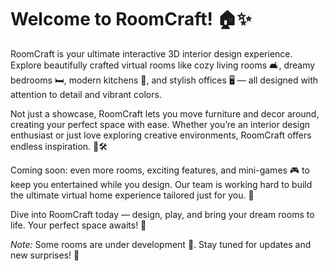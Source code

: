 # Welcome to RoomCraft! 🏠✨

RoomCraft is your ultimate interactive 3D interior design experience. Explore beautifully crafted virtual rooms like cozy living rooms 🛋️, dreamy bedrooms 🛏️, modern kitchens 🍳, and stylish offices 🖥️ — all designed with attention to detail and vibrant colors.

Not just a showcase, RoomCraft lets you move furniture and decor around, creating your perfect space with ease. Whether you’re an interior design enthusiast or just love exploring creative environments, RoomCraft offers endless inspiration. 🎨🛠️

Coming soon: even more rooms, exciting features, and mini-games 🎮 to keep you entertained while you design. Our team is working hard to build the ultimate virtual home experience tailored just for you. 🚀

Dive into RoomCraft today — design, play, and bring your dream rooms to life. Your perfect space awaits! 🌟

*Note:* Some rooms are under development 🔧. Stay tuned for updates and new surprises! 🎉